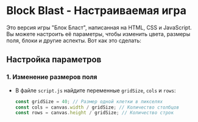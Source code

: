 # Block Blast - Настраиваемая игра

Это версия игры "Блок Бласт", написанная на HTML, CSS и JavaScript. Вы можете настроить её параметры, чтобы изменить цвета, размеры поля, блоки и другие аспекты. Вот как это сделать:

## Настройка параметров

### 1. Изменение размеров поля
   - В файле `script.js` найдите переменные `gridSize`, `cols` и `rows`:
     ```javascript
     const gridSize = 40; // Размер одной клетки в пикселях
     const cols = canvas.width / gridSize; // Количество столбцов
     const rows = canvas.height / gridSize; // Количество строк

